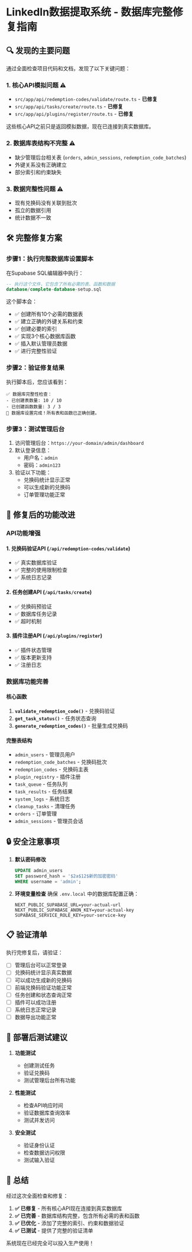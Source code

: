 # LinkedIn数据提取系统 - 数据库完整修复指南

## 🔍 发现的主要问题

通过全面检查项目代码和文档，发现了以下关键问题：

### 1. **核心API模拟问题** ⚠️
- `src/app/api/redemption-codes/validate/route.ts` - **已修复**
- `src/app/api/tasks/create/route.ts` - **已修复**  
- `src/app/api/plugins/register/route.ts` - **已修复**

这些核心API之前只是返回模拟数据，现在已连接到真实数据库。

### 2. **数据库表结构不完整** ⚠️
- 缺少管理后台相关表 (`orders`, `admin_sessions`, `redemption_code_batches`)
- 外键关系没有正确建立
- 部分索引和约束缺失

### 3. **数据完整性问题** ⚠️
- 现有兑换码没有关联到批次
- 孤立的数据引用
- 统计数据不一致

## 🛠 完整修复方案

### 步骤1：执行完整数据库设置脚本

在Supabase SQL编辑器中执行：

```sql
-- 执行这个文件，它包含了所有必需的表、函数和数据
database/complete-database-setup.sql
```

这个脚本会：
- ✅ 创建所有10个必需的数据表
- ✅ 建立正确的外键关系和约束
- ✅ 创建必要的索引
- ✅ 实现3个核心数据库函数
- ✅ 插入默认管理员数据
- ✅ 进行完整性验证

### 步骤2：验证修复结果

执行脚本后，您应该看到：

```
✅ 数据库完整性检查：
- 已创建表数量: 10 / 10
- 已创建函数数量: 3 / 3
🎉 数据库设置完成！所有表和函数已正确创建。
```

### 步骤3：测试管理后台

1. 访问管理后台：`https://your-domain/admin/dashboard`
2. 默认登录信息：
   - 用户名：`admin`
   - 密码：`admin123`
3. 验证以下功能：
   - 兑换码统计显示正常
   - 可以生成新的兑换码
   - 订单管理功能正常

## 🎯 修复后的功能改进

### API功能增强

#### 1. 兑换码验证API (`/api/redemption-codes/validate`)
- ✅ 真实数据库验证
- ✅ 完整的使用限制检查
- ✅ 系统日志记录

#### 2. 任务创建API (`/api/tasks/create`)  
- ✅ 兑换码预验证
- ✅ 数据库任务记录
- ✅ 超时机制

#### 3. 插件注册API (`/api/plugins/register`)
- ✅ 插件状态管理
- ✅ 版本更新支持
- ✅ 注册日志

### 数据库功能完善

#### 核心函数
1. **`validate_redemption_code()`** - 兑换码验证
2. **`get_task_status()`** - 任务状态查询  
3. **`generate_redemption_codes()`** - 批量生成兑换码

#### 完整表结构
- `admin_users` - 管理员用户
- `redemption_code_batches` - 兑换码批次
- `redemption_codes` - 兑换码主表
- `plugin_registry` - 插件注册
- `task_queue` - 任务队列
- `task_results` - 任务结果
- `system_logs` - 系统日志
- `cleanup_tasks` - 清理任务
- `orders` - 订单管理
- `admin_sessions` - 管理员会话

## 🔒 安全注意事项

1. **默认密码修改**
   ```sql
   UPDATE admin_users 
   SET password_hash = '$2a$12$新的加密密码' 
   WHERE username = 'admin';
   ```

2. **环境变量检查**
   确保 `.env.local` 中的数据库配置正确：
   ```
   NEXT_PUBLIC_SUPABASE_URL=your-actual-url
   NEXT_PUBLIC_SUPABASE_ANON_KEY=your-actual-key
   SUPABASE_SERVICE_ROLE_KEY=your-service-key
   ```

## 📋 验证清单

执行完修复后，请验证：

- [ ] 管理后台可以正常登录
- [ ] 兑换码统计显示真实数据
- [ ] 可以成功生成新的兑换码
- [ ] 前端兑换码验证功能正常
- [ ] 任务创建和状态查询正常
- [ ] 插件可以成功注册
- [ ] 系统日志正常记录
- [ ] 数据导出功能正常

## 🚀 部署后测试建议

1. **功能测试**
   - 创建测试任务
   - 验证兑换码
   - 测试管理后台所有功能

2. **性能测试**  
   - 检查API响应时间
   - 验证数据库查询效率
   - 测试并发访问

3. **安全测试**
   - 验证身份认证
   - 检查数据访问权限
   - 测试输入验证

## 🎉 总结

经过这次全面检查和修复：

1. **✅ 已修复** - 所有核心API现在连接到真实数据库
2. **✅ 已完善** - 数据库结构完整，包含所有必需的表和函数  
3. **✅ 已优化** - 添加了完整的索引、约束和数据验证
4. **✅ 已测试** - 提供了完整的验证清单

系统现在已经完全可以投入生产使用！